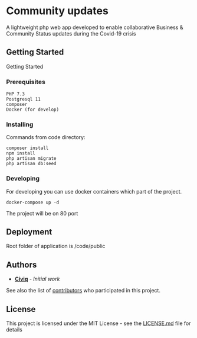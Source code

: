 # Community updates

A lightweight php web app developed to enable collaborative Business & Community Status updates during the Covid-19 crisis

## Getting Started

Getting Started

### Prerequisites

```
PHP 7.3
Postgresql 11
composer
Docker (for develop)
```

### Installing
Commands from code directory:
```
composer install
npm install
php artisan migrate
php artisan db:seed
```

### Developing

For developing you can use docker containers which part of the project. 

```
docker-compose up -d
```
 The project will be on 80 port
## Deployment

Root folder of application is /code/public

## Authors

* **[Civiq](https://civiq.co.uk/)** - *Initial work*

See also the list of [contributors](https://github.com/your/project/contributors) who participated in this project.

## License

This project is licensed under the MIT License - see the [LICENSE.md](LICENSE.md) file for details

